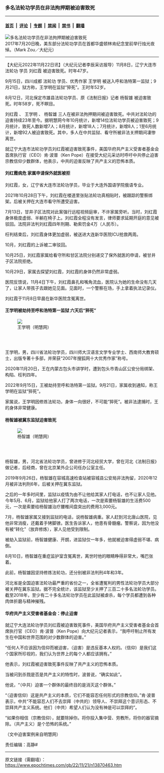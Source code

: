 ### 多名法轮功学员在非法拘押期被迫害致死

---

#### [首页](../../../..?n13870463) &nbsp;|&nbsp; [评论](../../../../../epoch-comment?n13870463) &nbsp;|&nbsp; [专题](../../../../../epoch-special?n13870463) &nbsp;|&nbsp; [禁闻](../../../../../epoch-news?n13870463) &nbsp;|&nbsp; [禁书](../../../../../books?n13870463) &nbsp;|&nbsp; [翻墙](https://github.com/gfw-breaker/nogfw/blob/master/README.md?n13870463)


<div><img alt="多名法轮功学员在非法拘押期被迫害致死" class="attachment-djy_600_400 size-djy_600_400 wp-post-image" src="https://i.epochtimes.com/assets/uploads/2017/07/001-20170720-_96A2165-MARK-ZOU1-1-600x400.jpg"/>
<div class="caption">
 2017年7月20日晚，美东部分法轮功学员在首都华盛顿林肯纪念堂前举行烛光夜悼。（Mark Zou／大纪元）
</div></div><hr/><div class="post_content" id="artbody" itemprop="articleBody">
 <!-- article content begin -->
 <p>
  【大纪元2022年11月22日讯】（大纪元记者李辰采访报导）11月8日，辽宁大连市
  <ok href="https://www.epochtimes.com/gb/tag/%E6%B3%95%E8%BD%AE%E5%8A%9F.html">
   法轮功
  </ok>
  学员
  <ok href="https://www.epochtimes.com/gb/tag/%E5%88%98%E7%BA%A2%E9%9C%9E.html">
   刘红霞
  </ok>
  被迫害致死。时年47岁。
 </p>
 <p>
  9月15日，四川成都
  <ok href="https://www.epochtimes.com/gb/tag/%E6%B3%95%E8%BD%AE%E5%8A%9F.html">
   法轮功
  </ok>
  学员、优秀作家
  <ok href="https://www.epochtimes.com/gb/tag/%E7%8E%8B%E5%AD%A6%E6%98%8E.html">
   王学明
  </ok>
  被送入呼和浩特第一监狱；9月21日，狱方称，王学明在监狱“猝死”。王时年52岁。
 </p>
 <p>
  8月12日，河北保定市雄县法轮功学员、原《法制日报》记者
  <ok href="https://www.epochtimes.com/gb/tag/%E6%9D%A8%E6%99%BA%E9%9B%84.html">
   杨智雄
  </ok>
  被迫害致死。时年58岁，死不瞑目。
 </p>
 <p>
  <ok href="https://www.epochtimes.com/gb/tag/%E5%88%98%E7%BA%A2%E9%9C%9E.html">
   刘红霞
  </ok>
  、
  <ok href="https://www.epochtimes.com/gb/tag/%E7%8E%8B%E5%AD%A6%E6%98%8E.html">
   王学明
  </ok>
  、
  <ok href="https://www.epochtimes.com/gb/tag/%E6%9D%A8%E6%99%BA%E9%9B%84.html">
   杨智雄
  </ok>
  三人在被非法拘押期间被迫害致死。中共对法轮功的迫害持续23年至今。据明慧网今年10月统计，新增14位法轮功学员被迫害致死；9月统计，致死人数新增7人；8月统计，新增18人；7月统计，新增8人；1至6月统计，新增92人被迫害致死。其中，多人在中共监狱、看守所被非法关押期间凄惨离世。
 </p>
 <p>
  就辽宁大连市法轮功学员刘红霞被迫害致死事件，美国华府共产主义受害者基金会首席执行官（CEO）肯‧波普（Ken Pope）在接受大纪元采访时呼吁中共停止迫害宗教信仰少数群体，他表示，中共的迫害反映了共产主义的恐怖本质。
 </p>
 <h4>
  刘红霞病危 家属申请保外就医被拒
 </h4>
 <p>
  刘红霞，女，辽宁省大连市法轮功学员，毕业于大连外国语学院俄语专业。
 </p>
 <p>
  2021年10月28日下午，刘红霞在楼道里张贴法轮功真相贴时，被跟踪的警察绑架。后被关押在大连市看守所遭受迫害。
 </p>
 <p>
  7月13日，甘井子区法院对此案强行远程视频庭审，不许家属旁听。当时，刘红霞身体极度虚弱、半躺在椅子上。刘红霞全程没有发言，律师要求延期开庭的意见被驳回。法院非法判刘红霞四年刑期、勒索罚金4万（人民币）。
 </p>
 <p>
  枉判结束后，刘红霞身体更加虚弱，被送进大连新华医院ICU抢救两周。
 </p>
 <p>
  10月，刘红霞的上诉被二审驳回。
 </p>
 <p>
  10月25日，刘红霞家属给看守所和甘区法院分别递交了保外就医的申请，被甘井子区法院拒绝。
 </p>
 <p>
  10月29日，家属去探望刘红霞，刘红霞的身体仍然非常虚弱。
 </p>
 <p>
  医院反馈说，11月4日下午，刘红霞鼻孔和嘴角流血，医院认为她的生命没有几天了，让家人带孩子去跟她见见面。见面时，一个警察在场，手上拿着执法记录仪。
 </p>
 <p>
  刘红霞于11月8日早晨在新华医院含冤离世。
 </p>
 <h4>
  王学明被劫持至呼和浩特第一监狱 六天后“猝死”
 </h4>
 <figure class="wp-caption aligncenter" style="width: 200px">
  <ok href="https://www.minghui.org/mh/article_images/2022-10-19-mh-wangxueming.jpg" target="_blank">
   <img class="size-large" src="https://www.minghui.org/mh/article_images/2022-10-19-mh-wangxueming.jpg"/>
  </ok>
  <br/><figcaption class="wp-caption-text">
   王学明（明慧网）
  </figcaption><br/>
 </figure><br/>
 <p>
  王学明，男，四川省法轮功学员，四川师大汉语言文学专业学士、西南师大教育硕士，出版专著十多部，并荣获“2007年搜狐网十大优秀作家”称号。
 </p>
 <p>
  2020年11月20日，王在内蒙古包头市讲学时，遭到包头市青山区公安分局绑架、构陷、枉判四年。
 </p>
 <p>
  2022年9月15日，王被劫持至呼和浩特第一监狱。9月21日，家属收到通知，称王学明在监狱“猝死”。
 </p>
 <p>
  家属说，王学明因修炼法轮功，身体一向很好，不可能“猝死”。被非法逮捕时，王的身体非常健康。
 </p>
 <h4>
  杨智雄被冀东监狱迫害致死
 </h4>
 <figure class="wp-caption aligncenter" style="width: 200px">
  <ok href="https://www.minghui.org/mh/article_images/2012-12-15-minghui-hebei-xiongxian-yangzhixiong.jpg" target="_blank">
   <img class="size-large" src="https://www.minghui.org/mh/article_images/2012-12-15-minghui-hebei-xiongxian-yangzhixiong.jpg"/>
  </ok>
  <br/><figcaption class="wp-caption-text">
   杨智雄（明慧网）
  </figcaption><br/>
 </figure><br/>
 <p>
  杨智雄，男，河北省法轮功学员，曾进修于河北经贸大学，曾在河北《法制日报》做记者，后经商，曾在北京某外企公司任办公室主任。
 </p>
 <p>
  2019年9月26日，杨智雄在容城高速检查站被容城县公安局非法拘留，2020年12月被非法判刑6年，后被关押在冀东监狱。
 </p>
 <p>
  之后的一年多时间里，监狱以疫情为由不让他给其家人打电话，也不让家人见他。今年5月、6月，监狱给他家人打了两次电话，一次是索要杨智雄的生活费500元，一次是索要给杨智雄治疗腰椎间盘突出的费用3,000元。
 </p>
 <p>
  7月，杨智雄家属又接到监狱的电话，说杨智雄病重。家人赶到河北唐山医院，见他非常消瘦，还戴着手铐脚镣。医生告诉家人，他患有骨髓瘤。警察说，因为他没有被“转化”（放弃修炼），家人见他受到限制。
 </p>
 <p>
  被劫入监狱前，杨智雄健康、开朗，进监狱仅一年多，他就被迫害得虚弱不堪、病倒。
 </p>
 <p>
  8月10日，杨智雄在重症监护室含冤离世，离世时他的眼睛睁得非常大，嘴巴张着。
 </p>
 <p>
  此前，杨智雄因坚持修炼法轮功，还分别被非法判刑4年和3年。
 </p>
 <p>
  河北省是全国迫害法轮功最严重的省份之一，全省遭冤判的男性法轮功学员大部分被关押在冀东监狱。据不完全统计，该监狱至少关押了三百二十多名法轮功学员。截至2018年，至少有二十多名法轮功学员在此监狱被虐杀，每个学员都遭到各种肉体折磨与精神摧残。
 </p>
 <h4>
  华府共产主义受害者基金会：停止迫害
 </h4>
 <p>
  就辽宁大连法轮功学员刘红霞被迫害致死事件，美国华府共产主义受害者基金会首席执行官（CEO）肯‧波普（Ken Pope）向大纪元记者表示，“我呼吁制止所有发生在中国和世界范围的对少数群体的迫害。”
 </p>
 <p>
  “任何人不应该因为信仰而被迫害，（迫害）是违反基本人权的。（信仰）是我们这个国家所珍视的，我们认为世界上的每个人都应该拥有。”
 </p>
 <p>
  他表示，刘红霞被迫害致死事件反映了共产主义的恐怖本质。
 </p>
 <p>
  当被问到杀戮是否是共产主义的特性时，波普说，“确实如此”。
 </p>
 <p>
  他说，“（中共）迫害一个群体的最终目的是消灭这个群体。”
 </p>
 <p>
  “（迫害信仰）这是共产主义的本质，它们不能容忍任何形式的宗教信仰。”肯‧波普表示，中共“不能容忍人们不去崇拜（中共的）领导人、不崇拜这个意识形态、不崇拜共产主义系统。他们（中共）希望人们认为没有神是可以崇拜的”。
 </p>
 <p>
  “如果你相信（宗教信仰），就要除掉你。将你投入集中营、劳教所，将你的器官摘除。（共产主义）是个恐怖的系统。”
 </p>
 <p>
  （文中迫害案例来自明慧网）
 </p>
 <p>
  责任编辑：高静#
 </p>
 <!-- article content end -->
 <div id="below_article_ad">
 </div>
</div>


---

原文链接（需翻墙）：https://www.epochtimes.com/gb/22/11/21/n13870463.htm